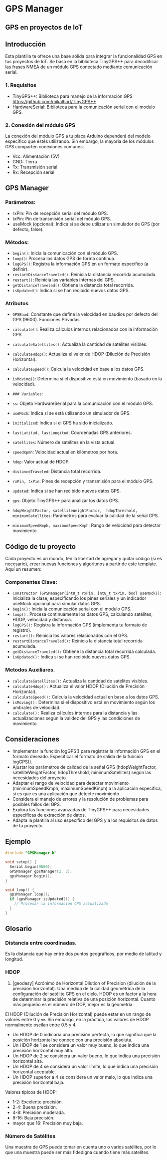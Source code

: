 # GPS Manager

## GPS en proyectos de IoT



## Introducción
Esta plantilla te ofrece una base sólida para integrar la funcionalidad GPS en tus proyectos de IoT. Se basa en la biblioteca TinyGPS++ para decodificar las frases NMEA de un módulo GPS conectado mediante comunicación serial.

### 1. Requisitos
* TinyGPS++: Biblioteca para manejo de la información GPS https://github.com/mikalhart/TinyGPS++
* HardwareSerial: Biblioteca para la comunicación serial con el modulo GPS.


### 2. Conexión del módulo GPS

La conexión del módulo GPS a tu placa Arduino dependerá del modelo específico que estés utilizando. Sin embargo, la mayoría de los módulos GPS comparten conexiones comunes:

* Vcc: Alimentación (5V)
* GND: Tierra
* Tx: Transmisión serial
* Rx: Recepción serial


## GPS Manager

### Parámetros:

* rxPin: Pin de recepción serial del módulo GPS.
* txPin: Pin de transmisión serial del módulo GPS.
* useMock (opcional): Indica si se debe utilizar un simulador de GPS (por defecto, false).
 
 
### Métodos:

* `begin()`: Inicia la comunicación con el módulo GPS.
* `loop()`: Procesa los datos GPS de forma continua.
* `logGPS()`: Registra la información GPS en un formato específico (a definir).
* `restartDistanceTraveled()`: Reinicia la distancia recorrida acumulada.
* `restart()`: Reinicia las variables internas del GPS.
* `getDistanceTraveled()`: Obtiene la distancia total recorrida.
* `isUpdated()`: Indica si se han recibido nuevos datos GPS.

### Atributos

* `GPSBaud`: Constante que define la velocidad en baudios por defecto del GPS (9600).
Funciones Privadas

* `calculate()`: Realiza cálculos internos relacionados con la información GPS.
* `calculateSatellites()`: Actualiza la cantidad de satélites visibles.
* `calculateHdop()`: Actualiza el valor de HDOP (Dilución de Precisión Horizontal).
* `calculateSpeed()`: Calcula la velocidad en base a los datos GPS.
* `isMoving()`: Determina si el dispositivo está en movimiento (basado en la velocidad).
* `### Variables`:

* `ss`: Objeto HardwareSerial para la comunicación con el módulo GPS.
* `useMock`: Indica si se está utilizando un simulador de GPS.
* `initialized`: Indica si el GPS ha sido inicializado.
* `lastLatitud, lastLongitud`: Coordenadas GPS anteriores.
* `satellites`: Número de satélites en la vista actual.
* `speedKpmh`: Velocidad actual en kilómetros por hora.
* `hdop`: Valor actual de HDOP.
* `distanceTraveled`: Distancia total recorrida.
* `rxPin, txPin`: Pines de recepción y transmisión para el módulo GPS.
* `updated`: Indica si se han recibido nuevos datos GPS.
* `gps`: Objeto TinyGPS++ para analizar los datos GPS.
* `hdopWeightFactor, satelliteWeightFactor,  hdopThreshold, minimumSatellites`: Parámetros para evaluar la calidad de la señal GPS.
* `minimumSpeedKmph, maximumSpeedKmph`: Rango de velocidad para detectar movimiento.

## Código de tu proyecto

Cada proyecto es un mundo, ten la libertad de agregar y quitar código (si es necesario), crear nuevas funciones y algoritmos a partir de este template. Aquí un resumen:

### Componentes Clave:

* `Constructor (GPSManager(int8_t rxPin, int8_t txPin, bool useMock))`:
Inicializa la clase, especificando los pines seriales y un indicador useMock opcional para simular datos GPS.
* `begin():` Inicia la comunicación serial con el módulo GPS.
* `loop():` Procesa continuamente los datos GPS, calculando satélites, HDOP, velocidad y distancia.
* `logGPS():` Registra la información GPS (implementa tu formato de registro).
* `restart():` Reinicia los valores relacionados con el GPS.
* `restartDistanceTraveled():` Reinicia la distancia total recorrida acumulada.
* `getDistanceTraveled():` Obtiene la distancia total recorrida calculada.
* `isUpdated():` Indica si se han recibido nuevos datos GPS.
### Metodos Auxiliares.
* `calculateSatellites():` Actualiza la cantidad de satélites visibles.
* `calculateHdop():` Actualiza el valor HDOP (Dilución de Precisión Horizontal).
* `calculateSpeed():` Calcula la velocidad actual en base a los datos GPS.
* `isMoving():` Determina si el dispositivo está en movimiento según los umbrales de velocidad.
* `calculate():` Realiza cálculos internos para la distancia y las actualizaciones según la validez del GPS y las condiciones de movimiento.
## Consideraciones

* Implementar la función logGPS() para registrar la información GPS en el formato deseado.
Especificar el formato de salida de la función logGPS().
* Ajustar los parámetros de calidad de la señal GPS (hdopWeightFactor, satelliteWeightFactor, hdopThreshold, minimumSatellites) según las necesidades del proyecto.
* Adaptar el rango de velocidad para detectar movimiento (minimumSpeedKmph, maximumSpeedKmph) a la aplicación específica, si es que es una aplicación que detecte movimiento
* Considera el manejo de errores y la resolución de problemas para posibles fallos del GPS.
* Explora las funciones avanzadas de TinyGPS++ para necesidades específicas de extracción de datos.
* Adapta la plantilla al uso específico del GPS y a los requisitos de datos de tu proyecto.


## Ejemplo 
```cpp
#include "GPSManager.h"

void setup() {
  Serial.begin(9600);
  GPSManager gpsManager(2, 3);
  gpsManager.begin();
}

void loop() {
  gpsManager.loop();
  if (gpsManager.isUpdated()) {
    // Procesar la información GPS actualizada
  }
}
```

## Glosario

###  Distancia entre coordinadas.
Es la distancia que hay entre dos puntos geográficos, por medio de latitud y longitud. 

### HDOP
1. [geodesy] Acrónimo de Horizontal Dilution of Precision (dilución de la precisión horizontal). Una medida de la calidad geométrica de la configuración del satélite GPS en el cielo. HDOP es un factor a la hora de determinar la precisión relativa de una posición horizontal. Cuanto más pequeño es el número de DOP, mejor es la geometría.

El HDOP (Dilución de Precisión Horizontal) puede estar en un rango de valores entre 0 y ∞. Sin embargo, en la práctica, los valores de HDOP normalmente oscilan entre 0.5 y 4.
- Un HDOP de 0 indicaría una precisión perfecta, lo que significa que la posición horizontal se conoce con una precisión absoluta.
- Un HDOP de 1 se considera un valor muy bueno, lo que indica una precisión horizontal muy alta.
- Un HDOP de 2 se considera un valor bueno, lo que indica una precisión horizontal alta.
- Un HDOP de 4 se considera un valor límite, lo que indica una precisión horizontal aceptable.
- Un HDOP superior a 4 se considera un valor malo, lo que indica una precisión horizontal baja.

Valores típicos de HDOP:
- 1-2: Excelente precisión.
- 2-4: Buena precisión.
- 4-8: Precisión moderada.
- 8-16: Baja precisión.
- mayor que 16: Precisión muy baja.

### Número de Satélites
Una muestra de GPS puede tomar en cuenta uno o varios satélites, por lo que una muestra puede ser más fidedigna cuando tiene más satelites.
